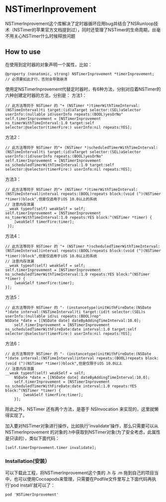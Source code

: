 # NSTimerInprovement
NSTimerInprovement这个库解决了定时器循环应用bug并结合了NSRunloop技术（NSTimer的苹果官方文档提到过），同时还管理了NSTimer的生命周期，丝毫不用关心NSTimer什么时候释放问题

## How to use
在使用到定时器的对象声明一个属性，比如：
```
@property (nonatomic, strong) NSTimerInprovement *timerInprovement;   // 必须要如此才行，否则会导致崩溃
```
使用定NSTimerInprovement代替定时器时，有6种方法，分别对应着NSTimer的六种创建定时器的方法，分别是：
方法1：
```
// 此方法等同于 NSTimer 的 "+ (NSTimer *)timerWithTimeInterval:(NSTimeInterval)ti target:(id)aTarget selector:(SEL)aSelector userInfo:(nullable id)userInfo repeats:(BOOL)yesOrNo"
self.timerInprovement = [NSTimerInprovement ns_timerWithTimeInterval:1.0 target:self selector:@selector(timerFire:) userInfo:nil repeats:YES];
```
方法2：
```
// 此方法等同于 NSTimer 的"+ (NSTimer *)scheduledTimerWithTimeInterval:(NSTimeInterval)ti target:(id)aTarget selector:(SEL)aSelector userInfo:(id)userInfo repeats:(BOOL)yesOrNo"
self.timerInprovement = [NSTimerInprovement ns_scheduledTimerWithTimeInterval:1.0 target:self selector:@selector(timerFire:) userInfo:nil repeats:YES];
```
方法3：
```
// 此方法等同于 NSTimer 的"+ (NSTimer *)timerWithTimeInterval:(NSTimeInterval)interval repeats:(BOOL)repeats block:(void (^)(NSTimer *timer))block",但是仅适用于iOS 10.0以上的系统
// 注意内存泄漏
__weak typeof(self) weakSelf = self;
self.timerInprovement = [NSTimerInprovement ns_timerWithTimeInterval:1.0 repeats:YES block:^(NSTimer *timer) {
    [weakSelf timerFire:timer];
 }];
```
方法4：
```
// 此方法等同于 NSTimer 的 "+ (NSTimer *)scheduledTimerWithTimeInterval:(NSTimeInterval)interval repeats:(BOOL)repeats block:(void (^)(NSTimer *timer))block",但是仅适用于iOS 10.0以上的系统
// 注意内存泄漏
__weak typeof(self) weakSelf = self;
self.timerInprovement = [NSTimerInprovement ns_scheduledTimerWithTimeInterval:1.0 repeats:YES block:^(NSTimer *timer) {
    [weakSelf timerFire:timer];
}];
```
方法5：
```
// 此方法等同于 NSTimer 的 "- (instancetype)initWithFireDate:(NSDate *)date interval:(NSTimeInterval)ti target:(id)t selector:(SEL)s userInfo:(nullable id)ui repeats:(BOOL)rep"
NSDate *date = [[NSDate date] dateByAddingTimeInterval:10.0];
    self.timerInprovement = [NSTimerInprovement ns_scheduledTimerWithFireDate:date interval:1.0 target:self selector:@selector(timerFire:) userInfo:nil repeats:YES];
```
方法6：
```
// 此方法等同于 NSTimer 的 "- (instancetype)initWithFireDate:(NSDate *)date interval:(NSTimeInterval)interval repeats:(BOOL)repeats block:(void (^)(NSTimer *timer))block",但是仅限于iOS 10.0以上
// 注意内存泄露
__weak typeof(self) weakSelf = self;
    NSDate *date = [[NSDate date] dateByAddingTimeInterval:10.0];
    self.timerInprovement = [NSTimerInprovement ns_scheduledTimerWithFireDate:date interval:1.0 repeats:YES block:^(NSTimer *timer) {
        [weakSelf timerFire:timer];
    }];
```
除此之外，NSTimer 还有两个方法，是基于 NSInvocation 来实现的，这里就懒得实现了。

加入要对NSTimer对象进行操作，比如执行'invalidate'操作，那么只需要可以从 NSTimerInprovement 的对象的.h中获取到NSTimer对象(为了安全考虑，此属性是只读的），类似下面代码：
```
[self.timerInprovement.timer invalidate];
```

### Installation(安装）

可以下载此工程，将NSTimerInprovement这个类的 .h 与 .m 拖到自己的项目当中，也可以使用Cocoapods来管理，只需要在Podfile文件里写上下面代码再执行'pod install'就可以了：
```
pod 'NSTimerInprovement'
```



